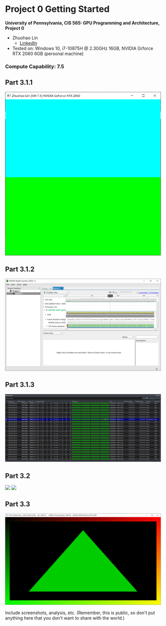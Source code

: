 Project 0 Getting Started
====================

**University of Pennsylvania, CIS 565: GPU Programming and Architecture, Project 0**

* Zhuohao Lin
  * [LinkedIn](https://www.linkedin.com/in/zhuohao-lin-960b54194/)
* Tested on: Windows 10, i7-10875H @ 2.30GHz 16GB, NVIDIA Grforce RTX 2060 6GB (personal machine)

### Compute Capability: 7.5

## Part 3.1.1
![](images/part3.1.1.PNG)

## Part 3.1.2
![](images/part3.1.2.PNG)

## Part 3.1.3
![](images/part3.1.3.PNG)

## Part 3.2
![](images/part3.2\(1\).PNG)
![](images/part3.2\(2\).PNG)

## Part 3.3
![](images/part3.3.PNG)

Include screenshots, analysis, etc. (Remember, this is public, so don't put
anything here that you don't want to share with the world.)

